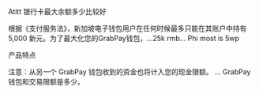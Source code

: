 Atitt 银行卡最大余额多少比较好


根据《支付服务法》，新加坡电子钱包用户在任何时候最多只能在其账户中持有 5,000 新元。为了最大化您的GrabPay钱包，...25k rmb...
Phi most is 5wp


产品特点











注意：从另一个 GrabPay 钱包收到的资金也将计入您的现金限额。
...
GrabPay 钱包和交易限额是多少。

